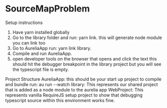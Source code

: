 # SourceMapProblem

Setup instructions

1. Have yarn installed globally
2. Go to the library folder and run: yarn link. this will generate node module you can link too
3. Go to AureliaApp run: yarn link library.
4. Compile and run AureliaApp.
5. open developer tools on the browser that opens and click the text this should hit the debugger breakpoint in the library project but you will see the typescript file is empty.

Project Structure
AureliaApp: this should be your start up project to compile and bundle run: au run --watch
library: This represents our shared project that is added as a node module to the aurelia app
WebProject: This represents vanilla RequireJS setup project to show that debugging typescript source within this environment works fine.
